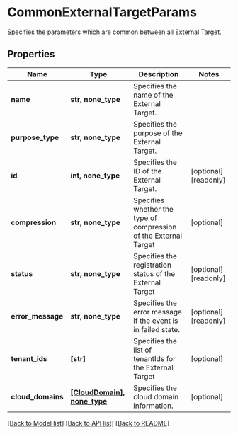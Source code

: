 # CommonExternalTargetParams

Specifies the parameters which are common between all External Target.

## Properties
Name | Type | Description | Notes
------------ | ------------- | ------------- | -------------
**name** | **str, none_type** | Specifies the name of the External Target. | 
**purpose_type** | **str, none_type** | Specifies the purpose of the External Target. | 
**id** | **int, none_type** | Specifies the ID of the External Target. | [optional] [readonly] 
**compression** | **str, none_type** | Specifies whether the type of compression of the External Target | [optional] 
**status** | **str, none_type** | Specifies the registration status of the External Target | [optional] [readonly] 
**error_message** | **str, none_type** | Specifies the error message if the event is in failed state. | [optional] [readonly] 
**tenant_ids** | **[str]** | Specifies the list of tenantIds for the External Target | [optional] 
**cloud_domains** | [**[CloudDomain], none_type**](CloudDomain.md) | Specifies the cloud domain information. | [optional] 

[[Back to Model list]](../README.md#documentation-for-models) [[Back to API list]](../README.md#documentation-for-api-endpoints) [[Back to README]](../README.md)


